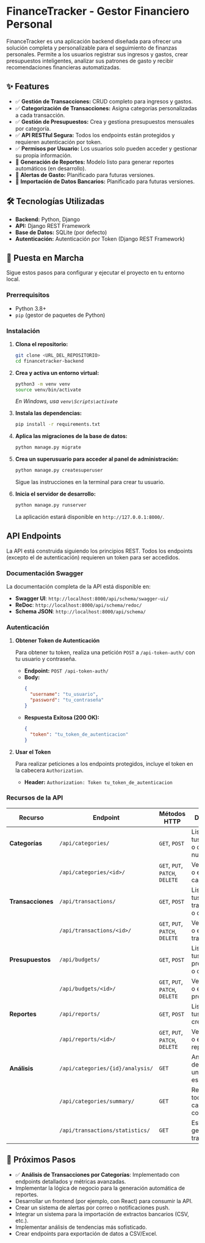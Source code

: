 # FinanceTracker - Gestor Financiero Personal

FinanceTracker es una aplicación backend diseñada para ofrecer una solución completa y personalizable para el seguimiento de finanzas personales. Permite a los usuarios registrar sus ingresos y gastos, crear presupuestos inteligentes, analizar sus patrones de gasto y recibir recomendaciones financieras automatizadas.

## ✨ Features

- ✅ **Gestión de Transacciones:** CRUD completo para ingresos y gastos.
- ✅ **Categorización de Transacciones:** Asigna categorías personalizadas a cada transacción.
- ✅ **Gestión de Presupuestos:** Crea y gestiona presupuestos mensuales por categoría.
- ✅ **API RESTful Segura:** Todos los endpoints están protegidos y requieren autenticación por token.
- ✅ **Permisos por Usuario:** Los usuarios solo pueden acceder y gestionar su propia información.
- 🚧 **Generación de Reportes:** Modelo listo para generar reportes automáticos (en desarrollo).
- 🚧 **Alertas de Gasto:** Planificado para futuras versiones.
- 🚧 **Importación de Datos Bancarios:** Planificado para futuras versiones.

## 🛠️ Tecnologías Utilizadas

- **Backend:** Python, Django
- **API:** Django REST Framework
- **Base de Datos:** SQLite (por defecto)
- **Autenticación:** Autenticación por Token (Django REST Framework)

## 🚀 Puesta en Marcha

Sigue estos pasos para configurar y ejecutar el proyecto en tu entorno local.

### Prerrequisitos

- Python 3.8+
- `pip` (gestor de paquetes de Python)

### Instalación

1.  **Clona el repositorio:**

    ```bash
    git clone <URL_DEL_REPOSITORIO>
    cd financetracker-backend
    ```

2.  **Crea y activa un entorno virtual:**

    ```bash
    python3 -m venv venv
    source venv/bin/activate
    ```

    _En Windows, usa `venv\Scripts\activate`_

3.  **Instala las dependencias:**

    ```bash
    pip install -r requirements.txt
    ```

4.  **Aplica las migraciones de la base de datos:**

    ```bash
    python manage.py migrate
    ```

5.  **Crea un superusuario para acceder al panel de administración:**

    ```bash
    python manage.py createsuperuser
    ```

    Sigue las instrucciones en la terminal para crear tu usuario.

6.  **Inicia el servidor de desarrollo:**
    ```bash
    python manage.py runserver
    ```
    La aplicación estará disponible en `http://127.0.0.1:8000/`.

## API Endpoints

La API está construida siguiendo los principios REST. Todos los endpoints (excepto el de autenticación) requieren un token para ser accedidos.

### Documentación Swagger

La documentación completa de la API está disponible en:
- **Swagger UI**: `http://localhost:8000/api/schema/swagger-ui/`
- **ReDoc**: `http://localhost:8000/api/schema/redoc/`
- **Schema JSON**: `http://localhost:8000/api/schema/`

### Autenticación

1.  **Obtener Token de Autenticación**

    Para obtener tu token, realiza una petición `POST` a `/api-token-auth/` con tu usuario y contraseña.

    - **Endpoint:** `POST /api-token-auth/`
    - **Body:**
      ```json
      {
        "username": "tu_usuario",
        "password": "tu_contraseña"
      }
      ```
    - **Respuesta Exitosa (200 OK):**
      ```json
      {
        "token": "tu_token_de_autenticacion"
      }
      ```

2.  **Usar el Token**

    Para realizar peticiones a los endpoints protegidos, incluye el token en la cabecera `Authorization`.

    - **Header:** `Authorization: Token tu_token_de_autenticacion`

### Recursos de la API

| Recurso           | Endpoint                  | Métodos HTTP                    | Descripción                                    |
| ----------------- | ------------------------- | ------------------------------- | ---------------------------------------------- |
| **Categorías**    | `/api/categories/`        | `GET`, `POST`                   | Listar todas tus categorías o crear una nueva. |
|                   | `/api/categories/<id>/`   | `GET`, `PUT`, `PATCH`, `DELETE` | Ver, actualizar o eliminar una categoría.      |
| **Transacciones** | `/api/transactions/`      | `GET`, `POST`                   | Listar todas tus transacciones o crear una.    |
|                   | `/api/transactions/<id>/` | `GET`, `PUT`, `PATCH`, `DELETE` | Ver, actualizar o eliminar una transacción.    |
| **Presupuestos**  | `/api/budgets/`           | `GET`, `POST`                   | Listar todos tus presupuestos o crear uno.     |
|                   | `/api/budgets/<id>/`      | `GET`, `PUT`, `PATCH`, `DELETE` | Ver, actualizar o eliminar un presupuesto.     |
| **Reportes**      | `/api/reports/`           | `GET`, `POST`                   | Listar todos tus reportes o crear uno.         |
|                   | `/api/reports/<id>/`      | `GET`, `PUT`, `PATCH`, `DELETE` | Ver, actualizar o eliminar un reporte.         |
| **Análisis**      | `/api/categories/{id}/analysis/` | `GET`                    | Análisis detallado de una categoría específica. |
|                   | `/api/categories/summary/` | `GET`                    | Resumen de todas las categorías con métricas.   |
|                   | `/api/transactions/statistics/` | `GET`                | Estadísticas generales de transacciones.        |

## 🔮 Próximos Pasos

- ✅ **Análisis de Transacciones por Categorías**: Implementado con endpoints detallados y métricas avanzadas.
- Implementar la lógica de negocio para la generación automática de reportes.
- Desarrollar un frontend (por ejemplo, con React) para consumir la API.
- Crear un sistema de alertas por correo o notificaciones push.
- Integrar un sistema para la importación de extractos bancarios (CSV, etc.).
- Implementar análisis de tendencias más sofisticado.
- Crear endpoints para exportación de datos a CSV/Excel.

